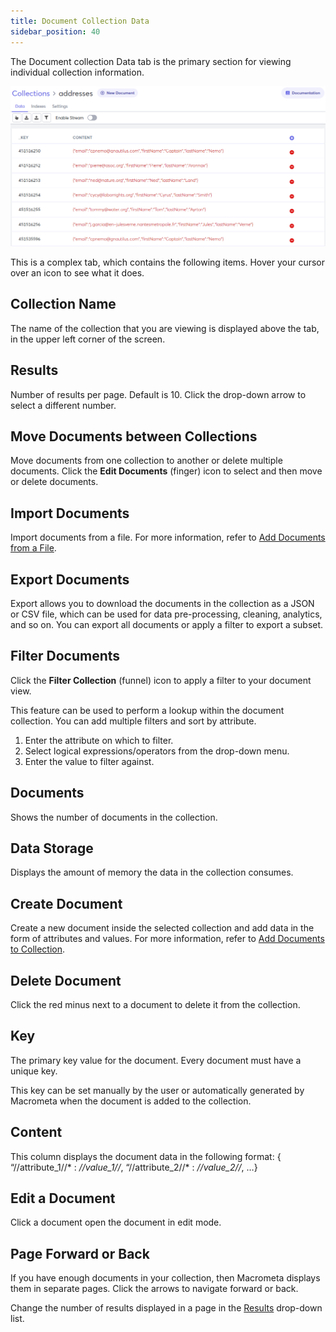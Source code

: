 ```yaml
---
title: Document Collection Data
sidebar_position: 40
---
```


The Document collection Data tab is the primary section for viewing individual collection information.

![Document Data Tab](/img/collections/doc-store-data.png)

This is a complex tab, which contains the following items. Hover your cursor over an icon to see what it does.

## Collection Name

The name of the collection that you are viewing is displayed above the tab, in the upper left corner of the screen.

## Results

Number of results per page. Default is 10. Click the drop-down arrow to select a different number.

## Move Documents between Collections

Move documents from one collection to another or delete multiple documents. Click the **Edit Documents** (finger) icon to select and then move or delete documents.

## Import Documents

Import documents from a file. For more information, refer to [Add Documents from a File](add-document.md#add-documents-from-a-file).

## Export Documents

Export allows you to download the documents in the collection as a JSON or CSV file, which can be used for data pre-processing, cleaning, analytics, and so on. You can export all documents or apply a filter to export a subset.

## Filter Documents

Click the **Filter Collection** (funnel) icon to apply a filter to your document view.

This feature can be used to perform a lookup within the document collection. You can add multiple filters and sort by attribute.

1. Enter the attribute on which to filter.
1. Select logical expressions/operators from the drop-down menu.
1. Enter the value to filter against.

## Documents

Shows the number of documents in the collection.

## Data Storage

Displays the amount of memory the data in the collection consumes.

## Create Document

Create a new document inside the selected collection and add data in the form of attributes and values. For more information, refer to [Add Documents to Collection](add-document.md).

## Delete Document

Click the red minus next to a document to delete it from the collection.

## Key

The primary key value for the document. Every document must have a unique key.

This key can be set manually by the user or automatically generated by Macrometa when the document is added to the collection.

## Content

This column displays the document data in the following format: { “//attribute_1//* : *//value_1//*, “//attribute_2//* : *//value_2//*, …}

## Edit a Document

Click a document open the document in edit mode.

## Page Forward or Back

If you have enough documents in your collection, then Macrometa displays them in separate pages. Click the arrows to navigate forward or back.

Change the number of results displayed in a page in the [Results](#results) drop-down list.
